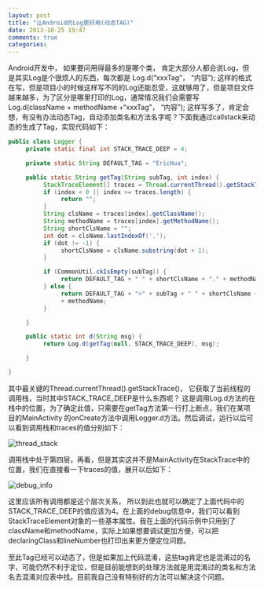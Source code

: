 ```yaml
---
layout: post
title: "让Android的Log更好用(动态TAG)"
date: 2013-10-25 19:47
comments: true
categories: 
---
```



Android开发中， 如果要问用得最多的是哪个类， 肯定大部分人都会说Log，但是其实Log是个很烦人的东西，每次都是 Log.d(“xxxTag”， “内容”);
这样的格式在写，但是项目小的时候这样写不同的Log还能忍受，这就够用了，但是项目文件越来越多，为了区分是哪里打印的Log，通常情况我们会需要写 Log.d(className + methodName +“xxxTag”， “内容”);  这样写多了，肯定会想，有没有办法动态Tag，自动添加类名和方法名字呢？下面我通过callstack来动态的生成了Tag，实现代码如下：

``` java
public class Logger {
     private static final int STACK_TRACE_DEEP = 4;

     private static String DEFAULT_TAG = "EricHua";

     public static String getTag(String subTag, int index) {
          StackTraceElement[] traces = Thread.currentThread().getStackTrace();  // 最核心的方法
          if (index < 0 || index >= traces.length) {
               return "";
          }
          String clsName = traces[index].getClassName();
          String methodName = traces[index].getMethodName();
          String shortClsName = "";
          int dot = clsName.lastIndexOf('.');
          if (dot != -1) {
               shortClsName = clsName.substring(dot + 1);
          }

          if (CommonUtil.ckIsEmpty(subTag)) {
               return DEFAULT_TAG + " " + shortClsName + "." + methodName;
          } else {
               return DEFAULT_TAG + ">" + subTag + " " + shortClsName + "."
               + methodName;
          }

     }     

     public static int d(String msg) {
          return Log.d(getTag(null, STACK_TRACE_DEEP), msg);

     }

}
```


其中最关键的Thread.currentThread().getStackTrace()， 它获取了当前线程的调用栈，当时其中STACK_TRACE_DEEP是什么东西呢？ 这是调用Log.d方法的在栈中的位置，为了确定此值，只需要在getTag方法第一行打上断点，我们在某项目的MainActivity 的onCreate方法中调用Logger.d方法。然后调试，运行以后可以看到调用栈和traces的值分别如下： 

![thread_stack](https://f.cloud.github.com/assets/1309744/1407407/82251622-3d6c-11e3-9da0-6f53469a2dba.jpeg)

调用栈中处于第四层，再看，但是其实这并不是MainActivity在StackTrace中的位置，我们在直接看一下traces的值，展开以后如下：

![debug_info](https://f.cloud.github.com/assets/1309744/1407411/8cffe216-3d6c-11e3-9e9a-e8d69f13e312.jpeg)

这里应该所有调用都是这个层次关系， 所以到此也就可以确定了上面代码中的STACK_TRACE_DEEP的值应该为4。在上面的debug信息中，我们可以看到StackTraceElement对象的一些基本属性。我在上面的代码示例中只用到了className和methodName，实际上如果想要调试更加方便，可以把declaringClass和lineNumber也打印出来更方便定位问题。


至此Tag已经可以动态了，但是如果加上代码混淆，这些tag肯定也是混淆过的名字，可能仍然不利于定位，但是目前能想到的处理方法就是用混淆过的类名和方法名去混淆对应表中找。目前我自己没有特别好的方法可以解决这个问题。